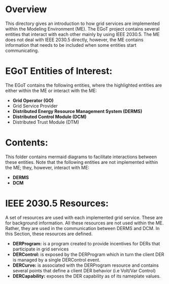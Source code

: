 # Overview
This directory gives an introduction to how grid services are implemented within the Modeling Environment (ME). The EGoT project contains several entities that interact with each other mainly by using IEEE 2030.5. The ME does not deal with IEEE 2030.5 directly, however, the ME contains information that needs to be included when some entities start communicating.

# EGoT Entities of Interest:

The EGoT contains the following entities, where the highlighted entities are either within the ME or interact with the ME:

- **Grid Operator (GO)**
- Grid Service Provider
- **Distributed Energy Resource Management System (DERMS)**
- **Distributed Control Module (DCM)**
- Distributed Trust Module (DTM)

# Contents:
This folder contains mermaid diagrams to facilitate interactions between these entities. Note that the following entities are not implemented within the ME; they, however, interact with ME:
- **DERMS**
- **DCM**

# IEEE 2030.5 Resources:
A set of resources are used with each implemented grid service. These are for background information. All these resources are not used within the ME. Rather, they are used in the communication between DERMS and DCM.  In this Section, these resources are defined.
- **DERProgram:** is a program created to provide incentives for DERs that participate in grid services
- **DERControl:** is exposed by the DERProgram which in turn the client DER is managed by a single DERControl event.
- **DERCurve:** is associated with the DERProgram resource and contains several points that define a client DER behavior (i.e Volt/Var Control)
- **DERCapability:** exposes the DER capability as of its nameplate values.